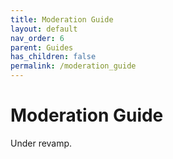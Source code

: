 ```yaml
---
title: Moderation Guide
layout: default
nav_order: 6
parent: Guides
has_children: false
permalink: /moderation_guide
---
```


# Moderation Guide

Under revamp.

